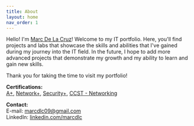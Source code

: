 ```yaml
---
title: About
layout: home
nav_order: 1
---
```


Hello! I'm <a href="https://www.linkedin.com/in/marcdlc/" target="_blank">Marc De La Cruz</a>! Welcome to my IT portfolio. Here, you'll find projects and labs that showcase the skills and abilities that I've gained during my journey into the IT field. In the future, I hope to add more advanced projects that demonstrate my growth and my ability to learn and gain new skills.

Thank you for taking the time to visit my portfolio!

**Certifications:**  
<a href="https://www.credly.com/badges/199e4230-6694-4b0d-93b0-cc2b92147804">A+</a>, <a href="https://www.credly.com/badges/10f590a1-0572-4b0b-aecf-0efd3050b1eb">Network+</a>, <a href="https://www.credly.com/badges/82d70170-f0aa-4ab3-b023-666d0794425e">Security+</a>, <a href="https://www.credly.com/badges/aafb1f0c-65af-43c4-9dbc-5106fcd922f5">CCST - Networking</a>

**Contact:**  
E-mail: marcdlc09@gmail.com  
LinkedIn: <a href="https://www.linkedin.com/in/marcdlc/" target="_blank">linkedin.com/marcdlc</a>
